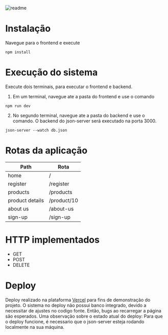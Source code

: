 ![readme](frontend/src/assets/readmeCompass2Projeto.png)

# Instalação

Navegue para o frontend e execute

```
npm install
```

# Execução do sistema
Execute dois terminais, para executar o frontend e backend.

1. Em um terminal, navegue ate a pasta do frontend e use o comando

```
npm run dev
```

2. No segundo terminal, navegue ate a pasta do backend e use o comando. O backend do json-server será executado na porta 3000.

```
json-server --watch db.json
```

# Rotas da aplicação

| Path            | Rota        |
| --------------- | ----------- |
| home            | /           |
| register        | /register   |
| products        | /products   |
| product details | /product/10 |
| about us        | /about-us   |
| sign-up         | /sign-up    |

# HTTP implementados

- GET
- POST
- DELETE

# Deploy

Deploy realizado na plataforma [Vercel](https://vercel.com/) para fins de demonstração do projeto. O sistema no deploy não possui banco integrado, devido a necessitar de ajustes no codigo fonte. Então, bugs ao recarregar a página são esperados. Uma observação sobre o estado atual do deploy: Para que o deploy funcione, é necessario que o json-server esteja rodando localmente na sua máquina.
